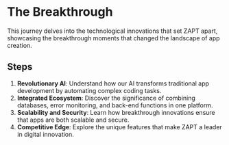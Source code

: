 # The Breakthrough

This journey delves into the technological innovations that set ZAPT apart, showcasing the breakthrough moments that changed the landscape of app creation.

## Steps

1. **Revolutionary AI**: Understand how our AI transforms traditional app development by automating complex coding tasks.
2. **Integrated Ecosystem**: Discover the significance of combining databases, error monitoring, and back-end functions in one platform.
3. **Scalability and Security**: Learn how breakthrough innovations ensure that apps are both scalable and secure.
4. **Competitive Edge**: Explore the unique features that make ZAPT a leader in digital innovation.